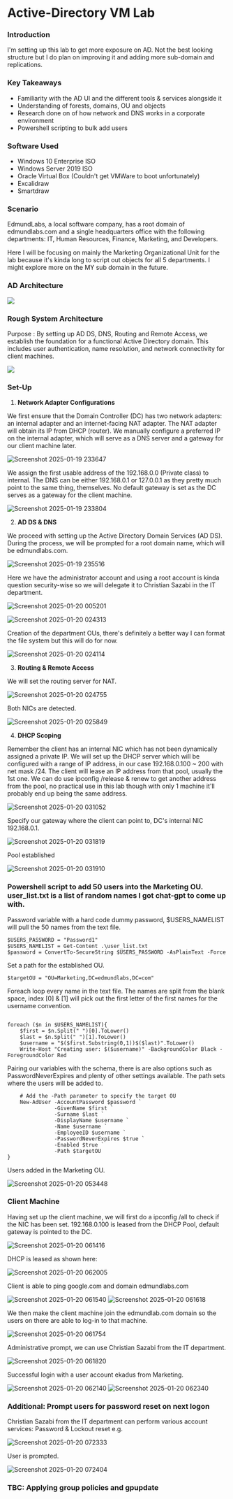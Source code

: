 # Active-Directory VM Lab

### Introduction

I'm setting up this lab to get more exposure on AD. Not the best looking structure but I do plan on improving it and adding more sub-domain and replications.

### Key Takeaways

* Familiarity with the AD UI and the different tools & services alongside it 
* Understanding of forests, domains, OU and objects
* Research done on of how network and DNS works in a corporate environment
* Powershell scripting to bulk add users

### Software Used

* Windows 10 Enterprise ISO
* Windows Server 2019 ISO
* Oracle Virtual Box (Couldn't get VMWare to boot unfortunately)
* Excalidraw
* Smartdraw
  
### Scenario

EdmundLabs, a local software company, has a root domain of edmundlabs.com and a single headquarters office with the following departments: IT, Human Resources, Finance, Marketing, and Developers. 

Here I will be focusing on mainly the Marketing Organizational Unit for the lab because it's kinda long to script out objects for all 5 departments. I might explore more on the MY sub domain in the future.

### AD Architecture

<img src="https://github.com/user-attachments/assets/af02b852-865a-4d07-97e4-68eb7e2ac16e" img/>

### Rough System Architecture 

Purpose : By setting up AD DS, DNS, Routing and Remote Access, we establish the foundation for a functional Active Directory domain. This includes user authentication, name resolution, and network connectivity for client machines.


 <img src="https://github.com/user-attachments/assets/614e7ca4-9387-42bd-8ff5-219d110798c8" />


### Set-Up

1. **Network Adapter Configurations**

We first ensure that the Domain Controller (DC) has two network adapters: an internal adapter and an internet-facing NAT adapter. The NAT adapter will obtain its IP from DHCP (router). We manually configure a preferred IP on the internal adapter, which will serve as a DNS server and a gateway for our client machine later.

![Screenshot 2025-01-19 233647](https://github.com/user-attachments/assets/d2e2ec6b-c288-4877-8e06-60c9a764a651)

We assign the first usable address of the 192.168.0.0 (Private class) to internal. The DNS can be either 192.168.0.1 or 127.0.0.1 as they pretty much point to the same thing, themselves. No default gateway is set as the DC serves as a gateway for the client machine.

![Screenshot 2025-01-19 233804](https://github.com/user-attachments/assets/f53eb775-7956-47eb-9caa-d9aebb715b5a)


    
   
2. **AD DS & DNS**

We proceed with setting up the Active Directory Domain Services (AD DS). During the process, we will be prompted for a root domain name, which will be edmundlabs.com.

![Screenshot 2025-01-19 235516](https://github.com/user-attachments/assets/b81e32d2-d21b-4afd-9e9b-a7343c64e89b)

Here we have the administrator account and using a root account is kinda question security-wise so we will delegate it to Christian Sazabi in the IT department.

![Screenshot 2025-01-20 005201](https://github.com/user-attachments/assets/099dfd28-bd5d-4d53-8add-e2136fc1fb78)

![Screenshot 2025-01-20 024313](https://github.com/user-attachments/assets/c5425dea-c1bf-4713-8a8d-30071da14bfc)


Creation of the department OUs, there's definitely a better way I can format the file system but this will do for now.

![Screenshot 2025-01-20 024114](https://github.com/user-attachments/assets/141ea377-57c4-4d57-b576-21fa15c5944c)




3. **Routing & Remote Access**

We will set the routing server for NAT.

![Screenshot 2025-01-20 024755](https://github.com/user-attachments/assets/69876c18-f46a-4883-8a78-0b1909730be5)

Both NICs are detected.

![Screenshot 2025-01-20 025849](https://github.com/user-attachments/assets/3ea935ef-4ba3-4446-af36-22fde0c4ea33)
   
4. **DHCP Scoping**

Remember the client has an internal NIC which has not been dynamically assigned a private IP. We will set up the DHCP server which will be configured with a range of IP address, in our case 192.168.0.100 ~ 200 with net mask /24. The client will lease an IP address from that pool, usually the 1st one. We can do use ipconfig /release & renew to get another address from the pool, no practical use in this lab though with only 1 machine it'll probably end up being the same address.

![Screenshot 2025-01-20 031052](https://github.com/user-attachments/assets/40877f14-4f0f-4c47-8065-4050449a1c7f)

Specify our gateway where the client can point to, DC's internal NIC 192.168.0.1.

![Screenshot 2025-01-20 031819](https://github.com/user-attachments/assets/6a04dbd7-a703-4f93-9619-a2619a6c1b3c)

Pool established

![Screenshot 2025-01-20 031910](https://github.com/user-attachments/assets/9a8f47a4-ded6-47b8-8e21-f3fa08929f79)


### Powershell script to add 50 users into the Marketing OU. user_list.txt is a list of random names I got chat-gpt to come up with.

Password variable with a hard code dummy password, $USERS_NAMELIST will pull the 50 names from the text file.
```
$USERS_PASSWORD = "Password1"
$USERS_NAMELIST = Get-Content .\user_list.txt
$password = ConvertTo-SecureString $USERS_PASSWORD -AsPlainText -Force

```
Set a path for the established OU.
```
$targetOU = "OU=Marketing,DC=edmundlabs,DC=com"

```

Foreach loop every name in the text file. The names are split from the blank space, index [0] & [1] will pick out the first letter of the first names for the username convention.
```

foreach ($n in $USERS_NAMELIST){
    $first = $n.Split(" ")[0].ToLower()
    $last = $n.Split(" ")[1].ToLower()
    $username = "$($first.Substring(0,1))$($last)".ToLower()
    Write-Host "Creating user: $($username)" -BackgroundColor Black -ForegroundColor Red
```
Pairing our variables with the schema, there is are also options such as PasswordNeverExpires and plenty of other settings available. The path sets where the users will be added to.
```
    # Add the -Path parameter to specify the target OU
    New-AdUser -AccountPassword $password `
               -GivenName $first `
               -Surname $last `
               -DisplayName $username `
               -Name $username `
               -EmployeeID $username `
               -PasswordNeverExpires $true `
               -Enabled $true `
               -Path $targetOU 
}
```
Users added in the Marketing OU.

![Screenshot 2025-01-20 053448](https://github.com/user-attachments/assets/42586bc0-2c46-40df-9b6b-716182c15dc8)

### Client Machine

Having set up the client machine, we will first do a ipconfig /all to check if the NIC has been set. 192.168.0.100 is leased from the DHCP Pool, default gateway is pointed to the DC.

![Screenshot 2025-01-20 061416](https://github.com/user-attachments/assets/acf8d7bf-bbca-472b-936d-eed89c4fff33)

DHCP is leased as shown here:

![Screenshot 2025-01-20 062005](https://github.com/user-attachments/assets/f5039b12-6fe0-4856-afcd-b3c9542342c1)


Client is able to ping google.com and domain edmundlabs.com

![Screenshot 2025-01-20 061540](https://github.com/user-attachments/assets/abd46f9f-5122-4919-b321-465e4e6554b0)
![Screenshot 2025-01-20 061618](https://github.com/user-attachments/assets/2ab9be33-0392-4a42-b8a0-f6f1e77afdc3)

We then make the client machine join the edmundlab.com domain so the users on there are able to log-in to that machine.

![Screenshot 2025-01-20 061754](https://github.com/user-attachments/assets/828ed033-f2ac-445b-986a-130101d47c86)

Administrative prompt, we can use Christian Sazabi from the IT department.

![Screenshot 2025-01-20 061820](https://github.com/user-attachments/assets/3334cddf-d8a5-4dd6-8f30-a209286185f3)

Successful login with a user account ekadus from Marketing.

![Screenshot 2025-01-20 062140](https://github.com/user-attachments/assets/2c2e17fb-63b4-491d-b4b4-9be1e0d3ec32)
![Screenshot 2025-01-20 062340](https://github.com/user-attachments/assets/429c2a30-ac58-446f-b8ce-d82cfa14d970)

### Additional: Prompt users for password reset on next logon 

Christian Sazabi from the IT department can perform various account services: Password & Lockout reset e.g.

![Screenshot 2025-01-20 072333](https://github.com/user-attachments/assets/33beb658-a93a-44b9-809f-5135f25e9276)

User is prompted.

![Screenshot 2025-01-20 072404](https://github.com/user-attachments/assets/53084841-9cff-438b-8498-3ee247e3d1be)


### TBC: Applying group policies and gpupdate



